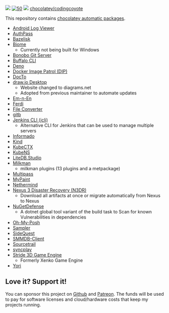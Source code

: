 [![](https://ci.appveyor.com/api/projects/status/github/digitalcoyote/chocolatey-packages?svg=true)](https://ci.appveyor.com/project/digitalcoyote/chocolatey-packages)
[![50](https://img.shields.io/badge/AU%20packages-50-red.svg)](#ok)
[![](http://transparent-favicon.info/favicon.ico)](#)
[chocolatey/codingcoyote](https://chocolatey.org/profiles/codingcoyote)


This repository contains [chocolatey automatic packages](https://chocolatey.org/docs/automatic-packages). 

* [Android Log Viewer](https://github.com/MarkusPalcer/AndroidLogViewer)
* [AuthPass](https://authpass.app/)
* [Bazelisk](https://github.com/bazelbuild/bazelisk)
* [Biome](https://github.com/biome-sh/biome)
  * Currently not being built for Windows
* [Bonobo Git Server](https://bonobogitserver.com/)
* [Buffalo CLI](http://gobuffalo.io/)
* [Deno](https://deno.land/)
* [Docker Image Patrol (DIP)](https://github.com/030/dip)
* [DocTo](https://chocolatey.org/packages/docto)
* [draw.io Desktop](https://github.com/jgraph/drawio-desktop)
  * Website changed to diagrams.net
  * Adopted from previous maintainer to automate updates
* [Em-n-En](https://github.com/CemraJC/em-n-en)
* [Ferdi](https://getferdi.com/)
* [File Converter](https://file-converter.io/)
* [gitb](https://github.com/vvatanabe/gitb)
* [Jenkins CLI (jcli)](http://jcli.jenkins-zh.cn/)
  * Alternative CLI for Jenkins that can be used to manage multiple servers
* [Informado](https://github.com/030/informado)
* [Kind](https://kind.sigs.k8s.io/)
* [KubeCTX](https://github.com/ahmetb/kubectx)
* [KubeNS](https://github.com/ahmetb/kubectx)
* [LiteDB.Studio](https://github.com/mbdavid/LiteDB.Studio)
* [Milkman](https://github.com/warmuuh/milkman)
  * milkman plugins (13 plugins and a metpackage)
* [Multipass](https://discourse.ubuntu.com/c/multipass)
* [MyPaint](http://mypaint.org/)
* [Nethermind](https://nethermind.io/)
* [Nexus 3 Disaster Recovery (N3DR)](https://github.com/030/n3dr)
  * Download all artifacts at once or migrate automatically from Nexus to Nexus
* [NuGetDefense](https://digitalcoyote.github.io/NuGetDefense/)
  * A dotnet global tool variant of the build task to Scan for known Vulnerabilities in dependencies
* [Oh-My-Posh](https://github.com/JanDeDobbeleer/oh-my-posh)
* [Sampler](https://sampler.dev/)
* [SideQuest](https://sidequestvr.com/)
* [SMMDB-Client](https://github.com/Tarnadas/smmdb-client)
* [Sourcetrail](https://www.sourcetrail.com/)
* [syncplay](https://syncplay.pl/)
* [Stride 3D Game Engine](https://stride3D.com/)
  * Formerly Xenko Game Engine
* [Yori](http://www.malsmith.net/yori/)

## Love it? Support it!
You can sponsor this project on [Github](https://github.com/sponsors/digitalcoyote) and [Patreon](https://www.patreon.com/codingcoyote). The funds will be used to pay for software licenses and cloud/hardware costs that keep my projects running.
